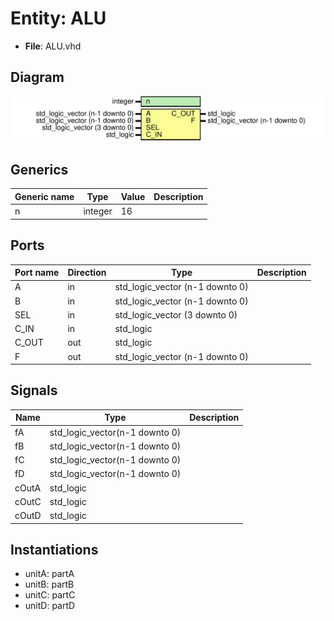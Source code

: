 # Entity: ALU

- **File**: ALU.vhd
## Diagram

![Diagram](ALU.svg "Diagram")
## Generics

| Generic name | Type    | Value | Description |
| ------------ | ------- | ----- | ----------- |
| n            | integer | 16    |             |
## Ports

| Port name | Direction | Type                            | Description |
| --------- | --------- | ------------------------------- | ----------- |
| A         | in        | std_logic_vector (n-1 downto 0) |             |
| B         | in        | std_logic_vector (n-1 downto 0) |             |
| SEL       | in        | std_logic_vector (3 downto 0)   |             |
| C_IN      | in        | std_logic                       |             |
| C_OUT     | out       | std_logic                       |             |
| F         | out       | std_logic_vector (n-1 downto 0) |             |
## Signals

| Name  | Type                           | Description |
| ----- | ------------------------------ | ----------- |
| fA    | std_logic_vector(n-1 downto 0) |             |
| fB    | std_logic_vector(n-1 downto 0) |             |
| fC    | std_logic_vector(n-1 downto 0) |             |
| fD    | std_logic_vector(n-1 downto 0) |             |
| cOutA | std_logic                      |             |
| cOutC | std_logic                      |             |
| cOutD | std_logic                      |             |
## Instantiations

- unitA: partA
- unitB: partB
- unitC: partC
- unitD: partD
